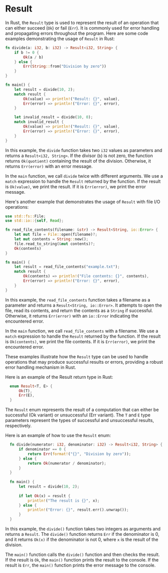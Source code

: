 # Result

In Rust, the `Result` type is used to represent the result of an operation that can either succeed (`Ok`) or fail (`Err`). It is commonly used for error handling and propagating errors throughout the program. Here are some code examples demonstrating the usage of `Result` in Rust:

```rust
fn divide(a: i32, b: i32) -> Result<i32, String> {
    if b != 0 {
        Ok(a / b)
    } else {
        Err(String::from("Division by zero"))
    }
}

fn main() {
    let result = divide(10, 2);
    match result {
        Ok(value) => println!("Result: {}", value),
        Err(error) => println!("Error: {}", error),
    }

    let invalid_result = divide(10, 0);
    match invalid_result {
        Ok(value) => println!("Result: {}", value),
        Err(error) => println!("Error: {}", error),
    }
}
```

In this example, the `divide` function takes two `i32` values as parameters and returns a `Result<i32, String>`. If the divisor (`b`) is not zero, the function returns `Ok(quotient)` containing the result of the division. Otherwise, it returns `Err(error)` with an error message.

In the `main` function, we call `divide` twice with different arguments. We use a `match` expression to handle the `Result` returned by the function. If the result is `Ok(value)`, we print the result. If it is `Err(error)`, we print the error message.

Here's another example that demonstrates the usage of `Result` with file I/O operations:

```rust
use std::fs::File;
use std::io::{self, Read};

fn read_file_contents(filename: &str) -> Result<String, io::Error> {
    let mut file = File::open(filename)?;
    let mut contents = String::new();
    file.read_to_string(&mut contents)?;
    Ok(contents)
}

fn main() {
    let result = read_file_contents("example.txt");
    match result {
        Ok(contents) => println!("File contents: {}", contents),
        Err(error) => println!("Error: {}", error),
    }
}
```

In this example, the `read_file_contents` function takes a filename as a parameter and returns a `Result<String, io::Error>`. It attempts to open the file, read its contents, and return the contents as a `String` if successful. Otherwise, it returns `Err(error)` with an `io::Error` indicating the encountered error.

In the `main` function, we call `read_file_contents` with a filename. We use a `match` expression to handle the `Result` returned by the function. If the result is `Ok(contents)`, we print the file contents. If it is `Err(error)`, we print the encountered error.

These examples illustrate how the `Result` type can be used to handle operations that may produce successful results or errors, providing a robust error handling mechanism in Rust.

Here is an example of the Result return type in Rust:

```rust
  enum Result<T, E> {
      Ok(T),
      Err(E),
  }
```

The `Result` enum represents the result of a computation that can either be successful (Ok variant) or unsuccessful (Err variant). The `T` and `E` type parameters represent the types of successful and unsuccessful results, respectively.

Here is an example of how to use the `Result` enum:

```rust
  fn divide(numerator: i32, denominator: i32) -> Result<i32, String> {
      if denominator == 0 {
          return Err(format!("{}", "Division by zero"));
      } else {
          return Ok(numerator / denominator);
      }
  }
  
  fn main() {
      let result = divide(10, 2);
  
      if let Ok(x) = result {
          println!("The result is {}", x);
      } else {
          println!("Error: {}", result.err().unwrap());
      }
  }
 ```   

In this example, the `divide()` function takes two integers as arguments and returns a `Result`. The `divide()` function returns `Err` if the denominator is 0, and it returns `Ok(x)` if the denominator is not 0, where `x` is the result of the division.

The `main()` function calls the `divide()` function and then checks the result. If the result is `Ok`, the `main()` function prints the result to the console. If the result is `Err`, the `main()` function prints the error message to the console. 
